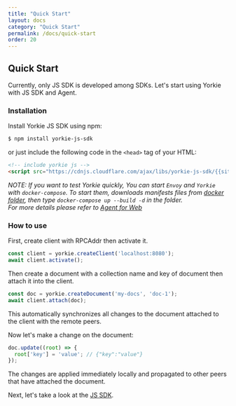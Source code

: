 ```yaml
---
title: "Quick Start"
layout: docs
category: "Quick Start"
permalink: /docs/quick-start
order: 20
---
```


## Quick Start

Currently, only JS SDK is developed among SDKs. Let's start using Yorkie with JS SDK and Agent.

### Installation

Install Yorkie JS SDK using npm:

```bash
$ npm install yorkie-js-sdk
```

or just include the following code in the `<head>` tag of your HTML:
```html
<!-- include yorkie js -->
<script src="https://cdnjs.cloudflare.com/ajax/libs/yorkie-js-sdk/{{site.version}}/yorkie-js-sdk.js"></script>
```

*NOTE: If you want to test Yorkie quickly, You can start `Envoy` and `Yorkie` with `docker-compose`. To start them, downloads manifests files from [docker folder](https://github.com/yorkie-team/yorkie-team.github.io/tree/main/docker), then type `docker-compose up --build -d` in the folder.<br>
For more details please refer to [Agent for Web](./agent-for-web)*

### How to use

First, create client with RPCAddr then activate it.
```javascript
const client = yorkie.createClient('localhost:8080');
await client.activate();
```

Then create a document with a collection name and key of document then attach it into the client.

```javascript
const doc = yorkie.createDocument('my-docs', 'doc-1');
await client.attach(doc);
```

This automatically synchronizes all changes to the document attached to the client with the remote peers.

Now let's make a change on the document:
```javascript
doc.update((root) => {
  root['key'] = 'value'; // {"key":"value"}
});
```

The changes are applied immediately locally and propagated to other peers that have attached the document.

Next, let's take a look at the [JS SDK](./js-sdk).


